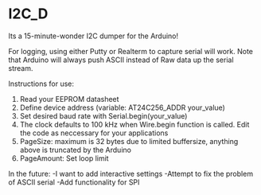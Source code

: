 # I2C_D
Its a 15-minute-wonder I2C dumper for the Arduino!

For logging, using either Putty or Realterm to capture serial will work.
Note that Arduino will always push ASCII instead of Raw data up the serial stream. 

Instructions for use:
1. Read your EEPROM datasheet
2. Define device address (variable: AT24C256_ADDR your_value)
3. Set desired baud rate with Serial.begin(your_value)
4. The clock defaults to 100 kHz when Wire.begin function is called. Edit the code as neccessary for your applications
5. PageSize: maximum is 32 bytes due to limited buffersize, anything above is truncated by the Arduino
6. PageAmount: Set loop limit


In the future:
-I want to add interactive settings
-Attempt to fix the problem of ASCII serial
-Add functionality for SPI
